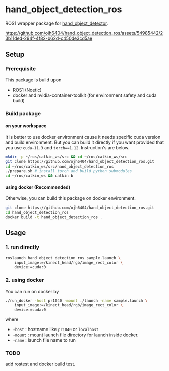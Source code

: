 # hand_object_detection_ros 

ROS1 wrapper package for [hand_object_detector](https://github.com/ddshan/hand_object_detector.git).

https://github.com/ojh6404/hand_object_detection_ros/assets/54985442/23b11ded-294f-4f82-b62d-c450de3cd5ae

## Setup

### Prerequisite
This package is build upon
- ROS1 (Noetic)
- docker and nvidia-container-toolkit (for environment safety and cuda build)

### Build package

#### on your workspace
It is better to use docker environment cause it needs specific cuda version and build environment. But you can build it directly if you want provided that you use `cuda-11.3` and `torch==1.12`. Instruction's are below.
```bash
mkdir -p ~/ros/catkin_ws/src && cd ~/ros/catkin_ws/src
git clone https://github.com/ojh6404/hand_object_detection_ros.git
cd ~/ros/catkin_ws/src/hand_object_detection_ros
./prepare.sh # install torch and build python submodules
cd ~/ros/catkin_ws && catkin b
```

#### using docker (Recommended)
Otherwise, you can build this package on docker environment.
```bash
git clone https://github.com/ojh6404/hand_object_detection_ros.git
cd hand_object_detection_ros
docker build -t hand_object_detection_ros .
```

## Usage
### 1. run directly
```bash
roslaunch hand_object_detection_ros sample.launch \
    input_image:=/kinect_head/rgb/image_rect_color \
    device:=cuda:0
```
### 2. using docker
You can run on docker by
```bash
./run_docker -host pr1040 -mount ./launch -name sample.launch \
    input_image:=/kinect_head/rgb/image_rect_color \
    device:=cuda:0
```
where
- `-host` : hostname like `pr1040` or `localhost`
- `-mount` : mount launch file directory for launch inside docker.
- `-name` : launch file name to run

### TODO
add rostest and docker build test.
